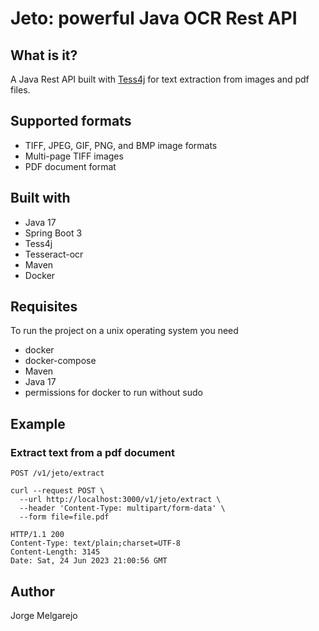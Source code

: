 # Jeto: powerful Java OCR Rest API

## What is it?

A Java Rest API built with [Tess4j](https://github.com/nguyenq/tess4j) for text extraction from images and pdf files.

## Supported formats

* TIFF, JPEG, GIF, PNG, and BMP image formats
* Multi-page TIFF images
* PDF document format

## Built with

* Java 17
* Spring Boot 3
* Tess4j
* Tesseract-ocr
* Maven
* Docker

## Requisites
To run the project on a unix operating system you need

* docker
* docker-compose
* Maven
* Java 17
* permissions for docker to run without sudo

## Example

### Extract text from a pdf document
`POST /v1/jeto/extract`

```
curl --request POST \
  --url http://localhost:3000/v1/jeto/extract \
  --header 'Content-Type: multipart/form-data' \
  --form file=file.pdf
```

```
HTTP/1.1 200 
Content-Type: text/plain;charset=UTF-8
Content-Length: 3145
Date: Sat, 24 Jun 2023 21:00:56 GMT
```

## Author
Jorge Melgarejo
